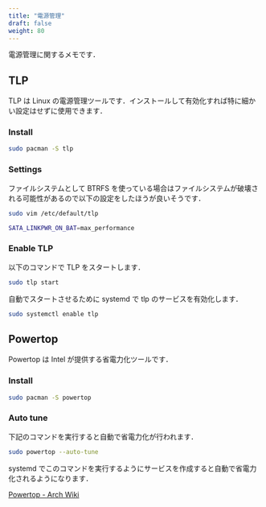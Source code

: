 ```yaml
---
title: "電源管理"
draft: false
weight: 80
---
```

電源管理に関するメモです．

## TLP

TLP は Linux の電源管理ツールです．インストールして有効化すれば特に細かい設定はせずに使用できます．

### **Install**

```sh
sudo pacman -S tlp
```

### **Settings**

ファイルシステムとして BTRFS を使っている場合はファイルシステムが破壊される可能性があるので以下の設定をしたほうが良いそうです．

```sh
sudo vim /etc/default/tlp
```

```sh
SATA_LINKPWR_ON_BAT=max_performance
```

### **Enable TLP**

以下のコマンドで TLP をスタートします．

```sh
sudo tlp start
```

自動でスタートさせるために systemd で tlp のサービスを有効化します．

```sh
sudo systemctl enable tlp
```

## Powertop

Powertop は Intel が提供する省電力化ツールです．

### **Install**

```sh
sudo pacman -S powertop
```

### **Auto tune**

下記のコマンドを実行すると自動で省電力化が行われます．

```sh
sudo powertop --auto-tune
```

systemd でこのコマンドを実行するようにサービスを作成すると自動で省電力化されるようになります．

[Powertop - Arch Wiki](https://wiki.archlinux.jp/index.php/Powertop)
